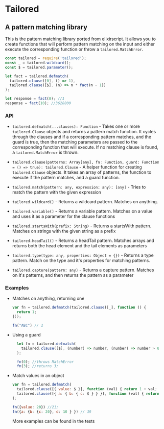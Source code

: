# Tailored

## A pattern matching library

This is the pattern matching library ported from elixirscript. It allows you to
create functions that will perform pattern matching on the input and either execute
the corresponding function or throw a `tailored.MatchError`.

```js
const tailored = require('tailored');
const _ = tailored.wildcard();
const $ = tailored.parameter();

let fact = tailored.defmatch(
  tailored.clause([0], () => 1),
  tailored.clause([$], (n) => n * fact(n - 1))
);

let response = fact(0); //1
response = fact(10); //3628800
```

### API

 * `tailored.defmatch(...clauses): Function` - Takes one or more `tailored.Clause` objects and returns
 a pattern match function. It cycles through the clauses and if a corresponding pattern matches, and the guard is true,
 then the matching parameters are passed to the corresponding function that will execute. If no matching clause is found, a `tailored.MatchError` is thrown.

* `tailored.clause(patterns: Array[any], fn: Function, guard: Function = () => true): tailored.Clause` - A helper function for creating `tailored.Clause` objects. It takes an array of patterns, the function to execute if the pattern matches, and a guard function.


* `tailored.match(pattern: any, expression: any): [any]` - Tries to match the pattern with the given expression


* `tailored.wildcard()` - Returns a wildcard pattern. Matches on anything.

* `tailored.variable()` - Returns a variable pattern. Matches on a value and uses it as a parameter for the clause functions

* `tailored.startsWith(prefix: String)` - Returns a startsWith pattern. Matches on strings with the given string as a prefix

* `tailored.headTail()` - Returns a headTail pattern. Matches arrays and returns both the head element and the tail elements as parameters

* `tailored.type(type: any, properties: Object = {})` - Returns a type pattern. Match on the type and it's properties for matching patterns.

* `tailored.capture(pattern: any)` - Returns a capture pattern. Matches on it's patterns, and then returns the pattern as a parameter


### Examples

* Matches on anything, returning one
  ```js
  var fn = tailored.defmatch(tailored.clause([_], function () {
    return 1;
  }));

  fn("ABC") // 1
  ```

* Using a guard
  ```js  
    let fn = tailored.defmatch(
      tailored.clause([$], (number) => number, (number) => number > 0)
    );

    fn(0); //throws MatchError
    fn(3); //returns 3;
    ```

* Match values in an object
  ```js
  var fn = tailored.defmatch(
    tailored.clause([{ value: $ }], function (val) { return 1 + val; }),
    tailored.clause([{ a: { b: { c: $ } } }], function (val) { return 1 - val; })
  );

  fn({value: 20}) //21;
  fn({a: {b: {c: 20}, d: 10 } }) // 19
  ```


  More examples can be found in the tests
